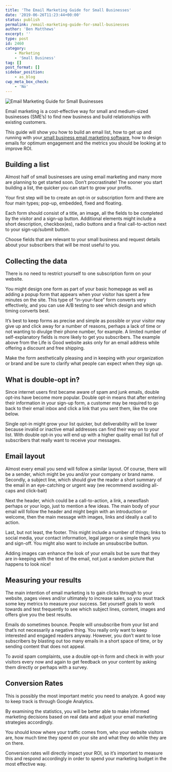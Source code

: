 ```yaml
---
title: 'The Email Marketing Guide for Small Businesses'
date: '2019-06-26T11:23:44+00:00'
status: publish
permalink: /email-marketing-guide-for-small-businesses
author: 'Ben Matthews'
excerpt: ''
type: post
id: 2460
category:
    - Marketing
    - 'Small Business'
tag: []
post_format: []
sidebar_position:
    - as_blog
cwp_meta_box_check:
    - 'No'
---
```

![Email Marketing Guide for Small Businesses](../uploads/2019/06/Email-Marketing-Guide-for-Small-Businesses.jpeg)

Email marketing is a cost-effective way for small and medium-sized businesses (SME’s) to find new business and build relationships with existing customers.

This guide will show you how to build an email list, how to get up and running with your[ small business email marketing software](https://www.omnisend.com/blog/small-business-email-marketing-software/), how to design emails for optimum engagement and the metrics you should be looking at to improve ROI.

Building a list
---------------

Almost half of small businesses are using email marketing and many more are planning to get started soon. Don’t procrastinate! The sooner you start building a list, the quicker you can start to grow your profits.

Your first step will be to create an opt-in or subscription form and there are four main types; pop-up, embedded, fixed and floating.

Each form should consist of a title, an image, all the fields to be completed by the visitor and a sign-up button. Additional elements might include a short description, checkbox(es), radio buttons and a final call-to-action next to your sign-up/submit button.

Choose fields that are relevant to your small business and request details about your subscribers that will be most useful to you.

Collecting the data
-------------------

There is no need to restrict yourself to one subscription form on your website.

You might design one form as part of your basic homepage as well as adding a popup form that appears when your visitor has spent a few minutes on the site. This type of “in-your-face” form converts very effectively, and you can use A/B testing to see which design and which timing converts best.

It’s best to keep forms as precise and simple as possible or your visitor may give up and click away for a number of reasons, perhaps a lack of time or not wanting to divulge their phone number, for example. A limited number of self-explanatory fields is more likely to get you subscribers. The example above from the Life is Good website asks only for an email address while offering a discount and free shipping.

Make the form aesthetically pleasing and in keeping with your organization or brand and be sure to clarify what people can expect when they sign up.

What is double-opt in?
----------------------

Since internet users first became aware of spam and junk emails, double opt-ins have become more popular. Double opt-in means that after entering their information in your sign-up form, a customer may be required to go back to their email inbox and click a link that you sent them, like the one below.

Single opt-in might grow your list quicker, but deliverability will be lower because invalid or inactive email addresses can find their way on to your list. With double opt-in you will end up with a higher quality email list full of subscribers that really want to receive your messages.

Email layout
------------

Almost every email you send will follow a similar layout. Of course, there will be a sender, which might be you and/or your company or brand name. Secondly, a subject line, which should give the reader a short summary of the email in an eye-catching or urgent way (we recommend avoiding all-caps and click-bait)

Next the header, which could be a call-to-action, a link, a newsflash perhaps or your logo, just to mention a few ideas. The main body of your email will follow the header and might begin with an introduction or welcome, then the main message with images, links and ideally a call to action.

Last, but not least, the footer. This might include a number of things; links to social media, your contact information, legal jargon or a simple thank you and sign-off. You might also want to include an unsubscribe button.

Adding images can enhance the look of your emails but be sure that they are in-keeping with the text of the email, not just a random picture that happens to look nice!

Measuring your results
----------------------

The main intention of email marketing is to gain clicks through to your website, pages views and/or ultimately to increase sales, so you must track some key metrics to measure your success. Set yourself goals to work towards and test frequently to see which subject lines, content, images and offers give you the best results.

Emails do sometimes bounce. People will unsubscribe from your list and that’s not necessarily a negative thing. You really only want to keep interested and engaged readers anyway. However, you don’t want to lose subscribers by blasting out too many emails in a short space of time, or by sending content that does not appeal.

To avoid spam complaints, use a double opt-in form and check in with your visitors every now and again to get feedback on your content by asking them directly or perhaps with a survey.

Conversion Rates
----------------

This is possibly the most important metric you need to analyze. A good way to keep track is through Google Analytics.

By examining the statistics, you will be better able to make informed marketing decisions based on real data and adjust your email marketing strategies accordingly.

You should know where your traffic comes from, who your website visitors are, how much time they spend on your site and what they do while they are on there.

Conversion rates will directly impact your ROI, so it’s important to measure this and respond accordingly in order to spend your marketing budget in the most effective way.